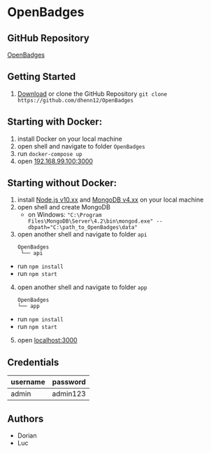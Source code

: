 # OpenBadges


## GitHub Repository
[OpenBadges](https://github.com/dhenn12/OpenBadges)


## Getting Started

1. [Download](https://github.com/dhenn12/OpenBadges/archive/master.zip) or clone the GitHub Repository
``git clone https://github.com/dhenn12/OpenBadges``


## Starting with Docker:

1. install Docker on your local machine
2. open shell and navigate to folder ``OpenBadges``
3. run ``docker-compose up``
4. open  [192.168.99.100:3000](http://192.168.99.100:3000/)


## Starting without Docker:
1. install [Node.js v10.xx](https://nodejs.org/en/) and [MongoDB v4.xx](https://www.mongodb.com/download-center/community?) on your local machine
2. open shell and create MongoDB
   * on Windows: ``"C:\Program Files\MongoDB\Server\4.2\bin\mongod.exe" --dbpath="C:\path_to_OpenBadges\data"``
3. open another shell and navigate to folder ``api``
   ```
   OpenBadges
    └── api
   ```

 * run ``npm install``
 * run ``npm start``
4. open another shell and navigate to folder ``app``
   ```
   OpenBadges
   └── app
   ```

 * run ``npm install``
 * run ``npm start``
5. open  [localhost:3000](http://localhost:3000)



## Credentials
   | username  | password |
   | --------- | -------- |
   | admin     | admin123 |
   

## Authors
* Dorian
* Luc
